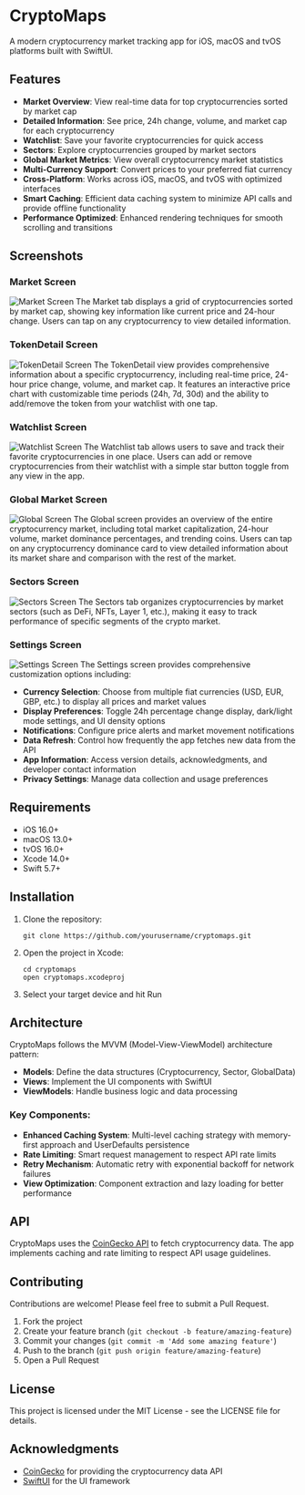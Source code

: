 # CryptoMaps

A modern cryptocurrency market tracking app for iOS, macOS and tvOS platforms built with SwiftUI.

## Features

- **Market Overview**: View real-time data for top cryptocurrencies sorted by market cap
- **Detailed Information**: See price, 24h change, volume, and market cap for each cryptocurrency
- **Watchlist**: Save your favorite cryptocurrencies for quick access
- **Sectors**: Explore cryptocurrencies grouped by market sectors
- **Global Market Metrics**: View overall cryptocurrency market statistics
- **Multi-Currency Support**: Convert prices to your preferred fiat currency
- **Cross-Platform**: Works across iOS, macOS, and tvOS with optimized interfaces
- **Smart Caching**: Efficient data caching system to minimize API calls and provide offline functionality
- **Performance Optimized**: Enhanced rendering techniques for smooth scrolling and transitions

## Screenshots

### Market Screen
![Market Screen](screenshots/market.png)
The Market tab displays a grid of cryptocurrencies sorted by market cap, showing key information like current price and 24-hour change. Users can tap on any cryptocurrency to view detailed information.

### TokenDetail Screen
![TokenDetail Screen](screenshots/TokenDetail.png)
The TokenDetail view provides comprehensive information about a specific cryptocurrency, including real-time price, 24-hour price change, volume, and market cap. It features an interactive price chart with customizable time periods (24h, 7d, 30d) and the ability to add/remove the token from your watchlist with one tap.

### Watchlist Screen
![Watchlist Screen](screenshots/watchlist.png)
The Watchlist tab allows users to save and track their favorite cryptocurrencies in one place. Users can add or remove cryptocurrencies from their watchlist with a simple star button toggle from any view in the app.

### Global Market Screen
![Global Screen](screenshots/global.png)
The Global screen provides an overview of the entire cryptocurrency market, including total market capitalization, 24-hour volume, market dominance percentages, and trending coins. Users can tap on any cryptocurrency dominance card to view detailed information about its market share and comparison with the rest of the market.

### Sectors Screen
![Sectors Screen](screenshots/sectors.png)
The Sectors tab organizes cryptocurrencies by market sectors (such as DeFi, NFTs, Layer 1, etc.), making it easy to track performance of specific segments of the crypto market.

### Settings Screen
![Settings Screen](screenshots/settings.png)
The Settings screen provides comprehensive customization options including:
- **Currency Selection**: Choose from multiple fiat currencies (USD, EUR, GBP, etc.) to display all prices and market values
- **Display Preferences**: Toggle 24h percentage change display, dark/light mode settings, and UI density options
- **Notifications**: Configure price alerts and market movement notifications
- **Data Refresh**: Control how frequently the app fetches new data from the API
- **App Information**: Access version details, acknowledgments, and developer contact information
- **Privacy Settings**: Manage data collection and usage preferences

## Requirements

- iOS 16.0+
- macOS 13.0+
- tvOS 16.0+
- Xcode 14.0+
- Swift 5.7+

## Installation

1. Clone the repository:
   ```
   git clone https://github.com/yourusername/cryptomaps.git
   ```

2. Open the project in Xcode:
   ```
   cd cryptomaps
   open cryptomaps.xcodeproj
   ```

3. Select your target device and hit Run

## Architecture

CryptoMaps follows the MVVM (Model-View-ViewModel) architecture pattern:

- **Models**: Define the data structures (Cryptocurrency, Sector, GlobalData)
- **Views**: Implement the UI components with SwiftUI
- **ViewModels**: Handle business logic and data processing

### Key Components:

- **Enhanced Caching System**: Multi-level caching strategy with memory-first approach and UserDefaults persistence
- **Rate Limiting**: Smart request management to respect API rate limits
- **Retry Mechanism**: Automatic retry with exponential backoff for network failures
- **View Optimization**: Component extraction and lazy loading for better performance

## API

CryptoMaps uses the [CoinGecko API](https://www.coingecko.com/en/api) to fetch cryptocurrency data. The app implements caching and rate limiting to respect API usage guidelines.

## Contributing

Contributions are welcome! Please feel free to submit a Pull Request.

1. Fork the project
2. Create your feature branch (`git checkout -b feature/amazing-feature`)
3. Commit your changes (`git commit -m 'Add some amazing feature'`)
4. Push to the branch (`git push origin feature/amazing-feature`)
5. Open a Pull Request

## License

This project is licensed under the MIT License - see the LICENSE file for details.

## Acknowledgments

- [CoinGecko](https://www.coingecko.com/) for providing the cryptocurrency data API
- [SwiftUI](https://developer.apple.com/xcode/swiftui/) for the UI framework 